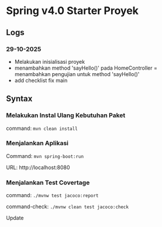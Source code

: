 # Spring v4.0 Starter Proyek

## Logs

### 29-10-2025

- Melakukan inisialisasi proyek
- menambahkan method 'sayHello()' pada HomeController
= menambahkan pengujian untuk method 'sayHello()'
- add checklist fix main 


## Syntax

### Melakukan Instal Ulang Kebutuhan Paket

command: `mvn clean install`

### Menjalankan Aplikasi

Command: `mvn spring-boot:run`

URL: http://localhost:8080

### Menjalankan Test Covertage

command: `./mvnw test jacoco:report`

command-check: `./mvnw clean test jacoco:check`

Update


